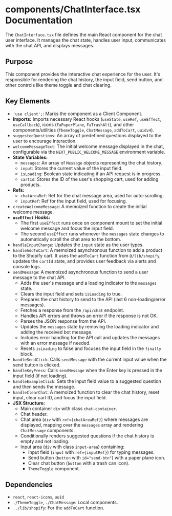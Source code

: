 # components/ChatInterface.tsx Documentation

The `ChatInterface.tsx` file defines the main React component for the chat user interface. It manages the chat state, handles user input, communicates with the chat API, and displays messages.

## Purpose

This component provides the interactive chat experience for the user. It's responsible for rendering the chat history, the input field, send button, and other controls like theme toggle and chat clearing.

## Key Elements

-   `'use client';`: Marks the component as a Client Component.
-   **Imports:** Imports necessary React hooks (`useState`, `useRef`, `useEffect`, `useCallback`), icons (`FaPaperPlane`, `FaTrashAlt`), and other components/utilities (`ThemeToggle`, `ChatMessage`, `addToCart`, `uuidv4`).
-   `suggestedQuestions`: An array of predefined questions displayed to the user to encourage interaction.
-   `welcomeMessageText`: The initial welcome message displayed in the chat, configurable via the `NEXT_PUBLIC_WELCOME_MESSAGE` environment variable.
-   **State Variables:**
    -   `messages`: An array of `Message` objects representing the chat history.
    -   `input`: Stores the current value of the input field.
    -   `isLoading`: Boolean state indicating if an API request is in progress.
    -   `cartId`: Stores the ID of the user's shopping cart, used for adding products.
-   **Refs:**
    -   `chatAreaRef`: Ref for the chat message area, used for auto-scrolling.
    -   `inputRef`: Ref for the input field, used for focusing.
-   `createWelcomeMessage`: A memoized function to create the initial welcome message.
-   **`useEffect` Hooks:**
    -   The first `useEffect` runs once on component mount to set the initial welcome message and focus the input field.
    -   The second `useEffect` runs whenever the `messages` state changes to automatically scroll the chat area to the bottom.
-   `handleInputChange`: Updates the `input` state as the user types.
-   `handleAddToCart`: A memoized asynchronous function to add a product to the Shopify cart. It uses the `addToCart` function from `@/lib/shopify`, updates the `cartId` state, and provides user feedback via alerts and console logs.
-   `sendMessage`: A memoized asynchronous function to send a user message to the chat API.
    -   Adds the user's message and a loading indicator to the `messages` state.
    -   Clears the input field and sets `isLoading` to true.
    -   Prepares the chat history to send to the API (last 6 non-loading/error messages).
    -   Fetches a response from the `/api/chat` endpoint.
    -   Handles API errors and throws an error if the response is not OK.
    -   Parses the JSON response from the API.
    -   Updates the `messages` state by removing the loading indicator and adding the received bot message.
    -   Includes error handling for the API call and updates the messages with an error message if needed.
    -   Resets `isLoading` to false and focuses the input field in the `finally` block.
-   `handleSendClick`: Calls `sendMessage` with the current input value when the send button is clicked.
-   `handleKeyPress`: Calls `sendMessage` when the Enter key is pressed in the input field (if not loading).
-   `handleExampleClick`: Sets the input field value to a suggested question and then sends the message.
-   `handleClearChat`: A memoized function to clear the chat history, reset input, clear cart ID, and focus the input field.
-   **JSX Structure:**
    -   Main container `div` with class `chat-container`.
    -   Chat header.
    -   Chat area (`div` with `ref={chatAreaRef}`) where messages are displayed, mapping over the `messages` array and rendering `ChatMessage` components.
    -   Conditionally renders suggested questions if the chat history is empty and not loading.
    -   Input area (`div` with class `input-area`) containing:
        -   Input field (`input` with `ref={inputRef}`) for typing messages.
        -   Send button (`button` with `id="send-btn"`) with a paper plane icon.
        -   Clear chat button (`button` with a trash can icon).
        -   `ThemeToggle` component.

## Dependencies

-   `react`, `react-icons`, `uuid`
-   `./ThemeToggle`, `./ChatMessage`: Local components.
-   `../lib/shopify`: For the `addToCart` function.
